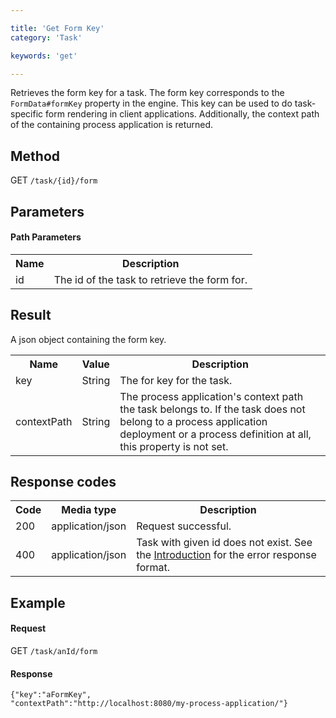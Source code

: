```yaml
---

title: 'Get Form Key'
category: 'Task'

keywords: 'get'

---
```



Retrieves the form key for a task. The form key corresponds to the `FormData#formKey` property in the engine.
This key can be used to do task-specific form rendering in client applications. Additionally, the context path of the containing process application is returned.


Method
------

GET `/task/{id}/form`


Parameters
---------- 

#### Path Parameters

<table class="table table-striped">
  <tr>
    <th>Name</th>
    <th>Description</th>
  </tr>
  <tr>
    <td>id</td>
    <td>The id of the task to retrieve the form for.</td>
  </tr>
</table>


Result
------

A json object containing the form key.

<table class="table table-striped">
  <tr>
    <th>Name</th>
    <th>Value</th>
    <th>Description</th>
  </tr>
  <tr>
    <td>key</td>
    <td>String</td>
    <td>The for key for the task.</td>
  </tr>
  <tr>
    <td>contextPath</td>
    <td>String</td>
    <td>The process application's context path the task belongs to. If the task does not belong to a process application deployment or a process definition at all, this property is not set.</td>
  </tr>
</table>


Response codes
--------------

<table class="table table-striped">
  <tr>
    <th>Code</th>
    <th>Media type</th>
    <th>Description</th>
  </tr>
  <tr>
    <td>200</td>
    <td>application/json</td>
    <td>Request successful.</td>
  </tr>
  <tr>
    <td>400</td>
    <td>application/json</td>
    <td>Task with given id does not exist. See the <a href="ref:#overview-introduction">Introduction</a> for the error response format.</td>
  </tr>
</table>


Example
-------

#### Request

GET `/task/anId/form`

#### Response

    {"key":"aFormKey",
    "contextPath":"http://localhost:8080/my-process-application/"}